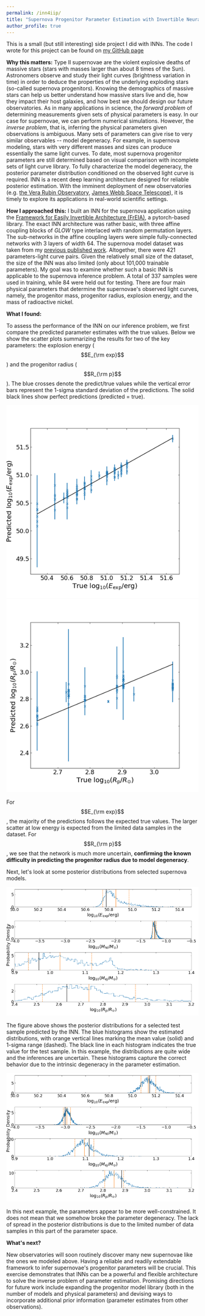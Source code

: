 ```yaml
---
permalink: /inn4iip/
title: "Supernova Progenitor Parameter Estimation with Invertible Neural Networks (INNs)"
author_profile: true
---
```

This is a small (but still interesting) side project I did with INNs. The code I wrote for this project can be found on [my GitHub page](https://github.com/bthtsang/FrEIA/blob/master/inn4iip.py)

**Why this matters:**
Type II supernovae are the violent explosive deaths of massive stars (stars with masses larger than about 8 times of the Sun).
Astronomers observe and study their light curves (brightness variation in time) in order to deduce the properties of the underlying exploding stars (so-called supernova progenitors). Knowing the demographics of massive stars can help us better understand how massive stars live and die, how they impact their host galaxies, and how best we should design our future observatories. 
As in many applications in science, the *forward problem* of determining measurements given sets of physical parameters is easy. In our case for supernovae, we can perform numerical simulations. 
However, the *inverse problem*, that is, inferring the physical parameters given observations is ambiguous. Many sets of parameters can give rise to very similar observables -- model degeneracy. For example, in supernova modeling, stars with very different masses and sizes can produce essentially the same light curves. 
To date, most supernova progenitor parameters are still determined based on visual comparison with incomplete sets of light curve library. 
To fully characterize the model degeneracy, the posterior parameter distribution conditioned on the observed light curve is required.
INN is a recent deep learning architecture designed for reliable posterior estimation. 
With the imminent deployment of new observatories (e.g. [the Vera Rubin Observatory](https://www.lsst.org/), [James Webb Space Telescope](https://www.jwst.nasa.gov/)), it is timely to explore its applications in real-world scientific settings.


**How I approached this:**
I built an INN for the supernova application using the [Framework for Easily Invertible Architecture (FrEIA)](https://github.com/VLL-HD/FrEIA), a pytorch-based library. 
The exact INN architecture was rather basic, with three affine coupling blocks of *GLOW* type interlaced with random permutation layers. The sub-networks in the affine coupling layers were simple fully-connected networks with 3 layers of width 64.
The supernova model dataset was taken from my [previous published work](https://arxiv.org/abs/2006.01832). Altogether, there were 421 parameters-light curve pairs. Given the relatively small size of the dataset, the size of the INN was also limited (only about 101,000 trainable parameters).
My goal was to examine whether such a basic INN is applicable to the supernova inference problem. A total of 337 samples were used in training, while 84 were held out for testing.
There are four main physical parameters that determine the supernovae's observed light curves, namely, the progenitor mass, progenitor radius, explosion energy, and the mass of radioactive nickel.


**What I found:**

To assess the performance of the INN on our inference problem, we first compare the predicted parameter estimates with the true values. Below we show the scatter plots summarizing the results for two of the key parameters: the explosion energy ($$E_{\rm exp}$$) and the progenitor radius ($$R_{\rm p}$$). The blue crosses denote the predict/true values while the vertical error bars represent the 1-sigma standard deviation of the predictions. The solid black lines show perfect predictions (predicted = true). 

![Predicted vs True Eexp](/files/par0_scatter.png)
![Predicted vs True Rp](/files/par3_scatter.png)

For $$E_{\rm exp}$$, the majority of the predictions follows the expected true values. The larger scatter at low energy is expected from the limited data samples in the dataset.
For $$R_{\rm p}$$, we see that the network is much more uncertain, **confirming the known difficulty in predicting the progenitor radius due to model degeneracy**.

Next, let's look at some posterior distributions from selected supernova models. 

![SN 64 Posteriors](/files/par_hist_64.png)

The figure above shows the posterior distributions for a selected test sample predicted by the INN. The blue histograms show the estimated distributions, with orange vertical lines marking the mean value (solid) and 1-sigma range (dashed). The black line in each histogram indicates the true value for the test sample.
In this example, the distributions are quite wide and the inferences are uncertain. These histograms capture the correct behavior due to the intrinsic degeneracy in the parameter estimation. 

![SN 36 Posteriors](/files/par_hist_36.png)

In this next example, the parameters appear to be more well-constrained. It does not mean that we somehow broke the parameter degeneracy. The lack of spread in the posterior distributions is due to the limited number of data samples in this part of the parameter space.


**What's next?** 

New observatories will soon routinely discover many new supernovae like the ones we modeled above. Having a reliable and readily extendable framework to infer supernovae's progenitor parameters will be crucial. This exercise demonstrates that INNs can be a powerful and flexible architecture to solve the inverse problem of parameter estimation.
Promising directions for future work include expanding the progenitor model library (both in the number of models and physical parameters) and devising ways to incorporate additional prior information (parameter estimates from other observations).


